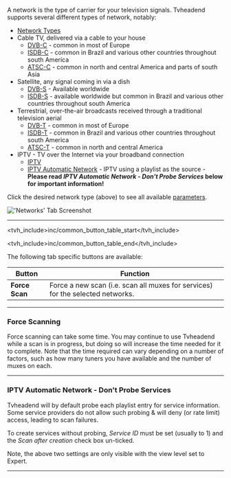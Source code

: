 A network is the type of carrier for your television signals. Tvheadend
supports several different types of network, notably:

* [Network Types](class/mpegts_network)
 * Cable TV, delivered via a cable to your house
   - [DVB-C](class/dvb_network_dvbc) - common in most of Europe
   - [ISDB-C](class/dvb_network_isdb_c) - common in Brazil and various other countries throughout south America
   - [ATSC-C](class/dvb_network_atsc_c) - common in north and central America and parts of south Asia
 * Satellite, any signal coming in via a dish
   - [DVB-S](class/dvb_network_dvbs) - Available worldwide
   - [ISDB-S](class/dvb_network_isdb_s) - available worldwide but common in Brazil and various other countries throughout south America
 * Terrestrial, over-the-air broadcasts received through a traditional television aerial
   - [DVB-T](class/dvb_network_dvbt) - common in most of Europe
   - [ISDB-T](class/dvb_network_isdb_t) - common in Brazil and various other countries throughout south America
   - [ATSC-T](class/dvb_network_atsc_t) - common in north and central America
 * IPTV - TV over the Internet via your broadband connection
   - [IPTV](class/iptv_network)
   - [IPTV Automatic Network](class/iptv_auto_network) - IPTV using a playlist as the source - **Please read *IPTV Automatic Network - Don't Probe Services* below for important information!**  
  
Click the desired network type (above) to see all available 
[parameters](#items).

!['Networks' Tab Screenshot](static/img/doc/mpegts_network/tab.png)

---

<tvh_include>inc/common_button_table_start</tvh_include>

<tvh_include>inc/common_button_table_end</tvh_include>

The following tab specific buttons are available: 

Button         | Function
---------------|---------
**Force Scan** | Force a new scan (i.e. scan all muxes for services) for the selected networks.

---

### Force Scanning

Force scanning can take some time. You may continue to use Tvheadend 
while a scan is in progress, but doing so will increase the time needed 
for it to complete. Note that the time required can vary depending on a 
number of factors, such as how many tuners you have available and the 
number of muxes on each.

---

### IPTV Automatic Network - Don't Probe Services

Tvheadend will by default probe each playlist entry for service information. 
Some service providers do not allow such probing & will deny (or rate 
limit) access, leading to scan failures. 

To create services without probing, *Service ID* must be set 
(usually to 1) and the *Scan after creation* check box un-ticked. 

Note, the above two settings are only visible with the view level set to 
Expert.

---
